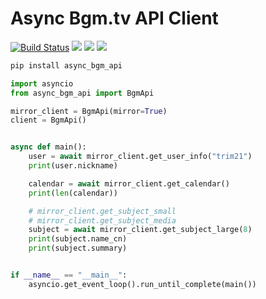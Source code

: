 # Async Bgm.tv API Client

[![Build Status](https://dev.azure.com/trim21/async-bgm-api/_apis/build/status/Trim21.async-bgm-api?branchName=master)](https://dev.azure.com/trim21/async-bgm-api/_build/latest?definitionId=4&branchName=master)
[![](https://img.shields.io/pypi/v/async-bgm-api.svg)](https://pypi.python.org/pypi/async-bgm-api)
[![](https://img.shields.io/codecov/c/github/Trim21/async-bgm-api/master.svg)](https://codecov.io/gh/Trim21/async-bgm-api)
[![](https://img.shields.io/badge/License-MIT-blue.svg)](https://github.com/Trim21/async-bgm-api/blob/master/LICENSE)

```bash
pip install async_bgm_api
```

```python
import asyncio
from async_bgm_api import BgmApi

mirror_client = BgmApi(mirror=True)
client = BgmApi()


async def main():
    user = await mirror_client.get_user_info("trim21")
    print(user.nickname)

    calendar = await mirror_client.get_calendar()
    print(len(calendar))

    # mirror_client.get_subject_small
    # mirror_client.get_subject_media
    subject = await mirror_client.get_subject_large(8)
    print(subject.name_cn)
    print(subject.summary)


if __name__ == "__main__":
    asyncio.get_event_loop().run_until_complete(main())
```
